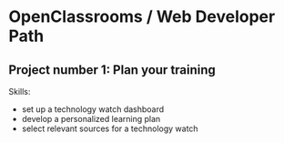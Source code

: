 # OpenClassrooms / Web Developer Path

## Project number 1: Plan your training

Skills:

- set up a technology watch dashboard
- develop a personalized learning plan
- select relevant sources for a technology watch
